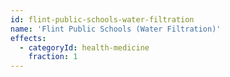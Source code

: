 ```yaml
---
id: flint-public-schools-water-filtration
name: 'Flint Public Schools (Water Filtration)'
effects:
  - categoryId: health-medicine
    fraction: 1
---
```

